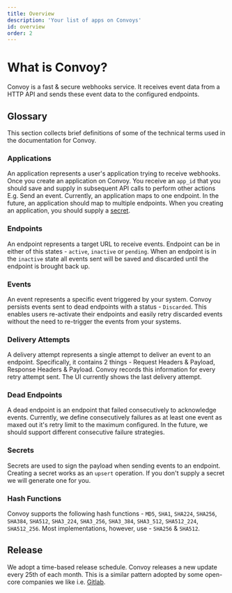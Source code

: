 ```yaml
---
title: Overview
description: 'Your list of apps on Convoys'
id: overview
order: 2
---
```


# What is Convoy?

Convoy is a fast & secure webhooks service. It receives event data from a HTTP API and sends these event data to the configured endpoints.

## Glossary

This section collects brief definitions of some of the technical terms used in the documentation for Convoy.

### Applications

An application represents a user's application trying to receive webhooks. Once you create an application on Convoy. You receive an `app_id` that you should save and supply in subsequent API calls to perform other actions E.g. Send an event. Currently, an application maps to one endpoint. In the future, an application should map to multiple endpoints. When you creating an application, you should supply a [secret](#secrets).

### Endpoints

An endpoint represents a target URL to receive events. Endpoint can be in either of this states - `active`, `inactive` or `pending`. When an endpoint is in the `inactive` state all events sent will be saved and discarded until the endpoint is brought back up.

### Events

An event represents a specific event triggered by your system. Convoy persists events sent to dead endpoints with a status - `Discarded`. This enables users re-activate their endpoints and easily retry discarded events without the need to re-trigger the events from your systems.

### Delivery Attempts

A delivery attempt represents a single attempt to deliver an event to an endpoint. Specifically, it contains 2 things - Request Headers & Payload, Response Headers & Payload. Convoy records this information for every retry attempt sent. The UI currently shows the last delivery attempt.

### Dead Endpoints

A dead endpoint is an endpoint that failed consecutively to acknowledge events. Currently, we define consecutively failures as at least one event as maxed out it's retry limit to the maximum configured. In the future, we should support different consecutive failure strategies.

### Secrets

Secrets are used to sign the payload when sending events to an endpoint. Creating a secret works as an `upsert` operation. If you don't supply a secret we will generate one for you.

### Hash Functions

Convoy supports the following hash functions - `MD5`, `SHA1`, `SHA224`, `SHA256`, `SHA384`, `SHA512`, `SHA3_224`, `SHA3_256`, `SHA3_384`, `SHA3_512`, `SHA512_224`, `SHA512_256`. Most implementations, however, use - `SHA256` & `SHA512`.

## Release

We adopt a time-based release schedule. Convoy releases a new update every 25th of each month. This is a similar pattern adopted by some open-core companies we like i.e. [Gitlab](https://about.gitlab.com/releases/).
